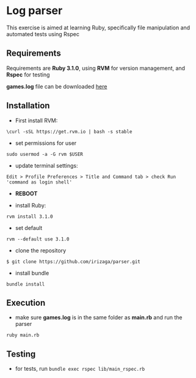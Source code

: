 # Log parser

This exercise is aimed at learning Ruby, specifically file manipulation and automated tests using Rspec

## Requirements

Requirements are **Ruby 3.1.0**, using **RVM** for version management, and **Rspec** for testing

**games.log** file can be downloaded [here](https://gist.github.com/fabiosammy/ba973184e82e930043df8d4aa002bde4)

## Installation

- First install RVM:

`\curl -sSL https://get.rvm.io | bash -s stable`

- set permissions for user

`sudo usermod -a -G rvm $USER`

- update terminal settings:

`Edit > Profile Preferences > Title and Command tab > check Run 'command as login shell'`

- **REBOOT**

- install Ruby:

`rvm install 3.1.0`

- set default

`rvm --default use 3.1.0`

- clone the repository 

`$ git clone https://github.com/irizaga/parser.git`

- install bundle

`bundle install`

## Execution

- make sure **games.log** is in the same folder as **main.rb** and run the parser

`ruby main.rb`

## Testing
- for tests, run
`bundle exec rspec lib/main_rspec.rb`
